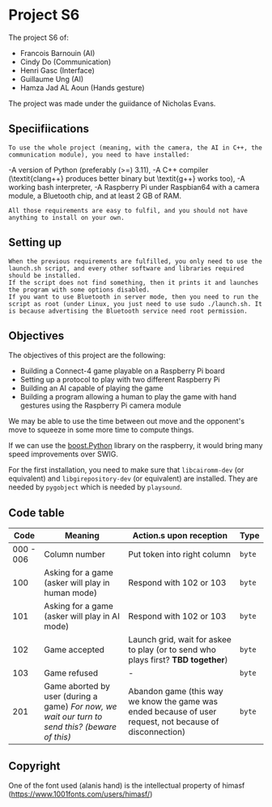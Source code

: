 # Project S6

The project S6 of:

- Francois Barnouin (AI)
- Cindy Do (Communication)
- Henri Gasc (Interface)
- Guillaume Ung (AI)
- Hamza Jad AL Aoun (Hands gesture)

The project was made under the guiidance of Nicholas Evans.

## Speciifiications

	To use the whole project (meaning, with the camera, the AI in C++, the communication module), you need to have installed:

-A version of Python (preferably \(>=\) 3.11),
-A C++ compiler (\textit{clang++} produces better binary but \textit{g++} works too),
-A working bash interpreter,
-A Raspberry Pi under Raspbian64 with a camera module, a Bluetooth chip, and at least 2 GB of RAM.

	All those requirements are easy to fulfil, and you should not have anything to install on your own. 

## Setting up

	When the previous requirements are fulfilled, you only need to use the launch.sh script, and every other software and libraries required should be installed. 
	If the script does not find something, then it prints it and launches the program with some options disabled. 
	If you want to use Bluetooth in server mode, then you need to run the script as root (under Linux, you just need to use sudo ./launch.sh. It is because advertising the Bluetooth service need root permission.


## Objectives

The objectives of this project are the following:

- Building a Connect-4 game playable on a Raspberry Pi board
- Setting up a protocol to play with two different Raspberry Pi
- Building an AI capable of playing the game
- Building a program allowing a human to play the game with hand gestures using the Raspberry Pi camera module

We may be able to use the time between out move and the opponent's move to squeeze in some more time to compute things.

If we can use the [boost.Python](https://github.com/boostorg/python) library on the raspberry, it would bring many speed improvements over SWIG.

For the first installation, you need to make sure that `libcairomm-dev` (or equivalent) and `libgirepository-dev` (or equivalent) are installed. They are needed by `pygobject` which is needed by `playsound`.


## Code table

Code | Meaning | Action.s upon reception | Type
--- | --- | --- | ---
000 - 006 | Column number | Put token into right column | `byte`
100 | Asking for a game (asker will play in human mode) | Respond with 102 or 103 | `byte`
101 | Asking for a game (asker will play in AI mode) | Respond with 102 or 103 | `byte`
102 | Game accepted | Launch grid, wait for askee to play (or to send who plays first? **TBD together**) | `byte`
103 | Game refused | - | `byte`
201 | Game aborted by user (during a game) _For now, we wait our turn to send this? (beware of this)_ | Abandon game (this way we know the game was ended because of user request, not because of disconnection) | `byte`

## Copyright

One of the font used (alanis hand) is the intellectual property of himasf (https://www.1001fonts.com/users/himasf/)


